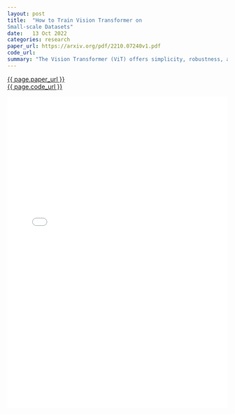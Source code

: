 ```yaml
---
layout: post
title:  "How to Train Vision Transformer on
Small-scale Datasets"
date:   13 Oct 2022
categories: research
paper_url: https://arxiv.org/pdf/2210.07240v1.pdf
code_url: 
summary: "The Vision Transformer (ViT) offers simplicity, robustness, and superior performance in vision tasks but struggles with small-scale datasets due to its lack of inherent inductive biases and dependence on large-scale pre-training datasets like ImageNet and JFT. This study demonstrates that self-supervised learning can introduce effective inductive biases directly from small datasets, enabling the fine-tuning of ViTs without large-scale pre-training or modifications to the architecture or loss functions. Experiments show improved performance on small datasets such as CIFAR10/100, CINIC10, SVHN, Tiny-ImageNet, Aircraft, and Cars, maintaining ViT's attention to relevant regions and robustness. The code and models are available online."
---
```


<style>
.responsive-pdf-container {
    overflow: hidden;
    padding-top: 141.42%; /* 16:9 Aspect Ratio, adjust as needed */
    position: relative;
}

.responsive-pdf-container iframe {
    border: none;
    height: 100%;
    left: 0;
    position: absolute;
    top: 0;
    width: 100%;
}
</style>

<a href="{{ page.paper_url }}">{{ page.paper_url }}</a><br>
<a href="{{ page.code_url }}">{{ page.code_url }}</a>

<div class="responsive-pdf-container">
    <iframe src="{{ page.paper_url }}" style="border: none;"></iframe>
</div>
